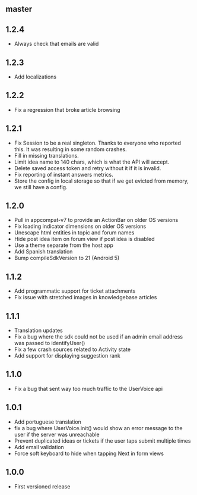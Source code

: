 ## master

## 1.2.4

* Always check that emails are valid

## 1.2.3

* Add localizations

## 1.2.2

* Fix a regression that broke article browsing

## 1.2.1

* Fix Session to be a real singleton. Thanks to everyone who reported this. It was resulting in some random crashes.
* Fill in missing translations.
* Limit idea name to 140 chars, which is what the API will accept.
* Delete saved access token and retry without it if it is invalid.
* Fix reporting of instant answers metrics.
* Store the config in local storage so that if we get evicted from memory, we still have a config.

## 1.2.0

* Pull in appcompat-v7 to provide an ActionBar on older OS versions
* Fix loading indicator dimensions on older OS versions
* Unescape html entities in topic and forum names
* Hide post idea item on forum view if post idea is disabled
* Use a theme separate from the host app
* Add Spanish translation
* Bump compileSdkVersion to 21 (Android 5)

## 1.1.2

* Add programmatic support for ticket attachments
* Fix issue with stretched images in knowledgebase articles

## 1.1.1

* Translation updates
* Fix a bug where the sdk could not be used if an admin email address was passed to identifyUser()
* Fix a few crash sources related to Activity state
* Add support for displaying suggestion rank

## 1.1.0

* Fix a bug that sent way too much traffic to the UserVoice api

## 1.0.1

* Add portuguese translation
* fix a bug where UserVoice.init() would show an error message to the user if the server was unreachable
* Prevent duplicated ideas or tickets if the user taps submit multiple times
* Add email validation
* Force soft keyboard to hide when tapping Next in form views

## 1.0.0

* First versioned release

